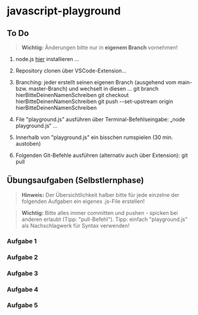 # javascript-playground

## To Do

> **Wichtig:** Änderungen bitte nur in **eigenem Branch** vornehmen!

1. node.js [hier](https://nodejs.org/en) installieren ...
2. Repository clonen über VSCode-Extension...
3. Branching: jeder erstellt seinen eigenen Branch (ausgehend vom main- bzw. master-Branch) und wechselt in diesen ...
    git branch hierBitteDeinenNamenSchreiben
    git checkout hierBitteDeinenNamenSchreiben
    git push --set-upstream origin hierBitteDeinenNamenSchreiben

4. File "playground.js" ausführen über Terminal-Befehlseingabe: „node playground.js“ ...
5. Innerhalb von "playground.js" ein bisschen rumspielen (30 min. austoben)
6. Folgenden Git-Befehle ausführen (alternativ auch über Extension):
    git pull

## Übungsaufgaben (Selbstlernphase)

> **Hinweis:** Der Übersichtlichkeit halber bitte für jede einzelne der folgenden Aufgaben ein eigenes .js-File erstellen!

> **Wichtig:** Bitte alles immer committen und pushen - spicken bei anderen erlaubt (Tipp: "pull-Befehl"). Tipp: einfach "playground.js" als Nachschlagwerk für Syntax verwenden!

### Aufgabe 1

### Aufgabe 2

### Aufgabe 3

### Aufgabe 4

### Aufgabe 5